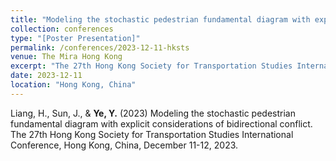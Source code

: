 ```yaml
---
title: "Modeling the stochastic pedestrian fundamental diagram with explicit considerations of bidirectional conflict"
collection: conferences
type: "[Poster Presentation]"
permalink: /conferences/2023-12-11-hksts
venue: The Mira Hong Kong
excerpt: "The 27th Hong Kong Society for Transportation Studies International Conference, Hong Kong, China, December 11-12, 2023."
date: 2023-12-11
location: "Hong Kong, China"
---
```


Liang, H., Sun, J., & **Ye, Y.** (2023) Modeling the stochastic pedestrian fundamental diagram with explicit considerations of bidirectional conflict. The 27th Hong Kong Society for Transportation Studies International Conference, Hong Kong, China, December 11-12, 2023.
